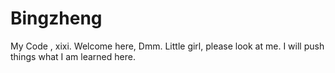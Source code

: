 # Bingzheng
My Code , xixi. Welcome here, Dmm.
Little girl, please look at me.
I will push things what I am learned here.
